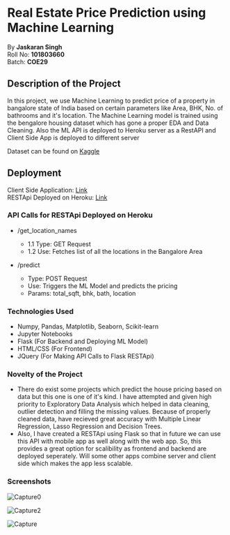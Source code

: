 # Real Estate Price Prediction using Machine Learning
By <strong>Jaskaran Singh</strong><br>Roll No: <strong>101803660</strong><br>Batch: <strong>COE29</strong>

## Description of the Project
In this project, we use Machine Learning to predict price of a property in bangalore state of India based on certain parameters like Area, BHK, No. of bathrooms and it's location. The Machine Learning model is trained using the bengalore housing dataset which has gone a proper EDA and Data Cleaning. Also the ML API is deployed to Heroku server as a RestAPI and Client Side App is deployed to different server

Dataset can be found on [Kaggle](https://www.kaggle.com/amitabhajoy/bengaluru-house-price-data)

## Deployment

Client Side Application: [Link](https://jaskaranbhatia.github.io/)<br>
RESTApi Deployed on Heroku: [Link](https://realestate-restapi.herokuapp.com/)

### API Calls for RESTApi Deployed on Heroku

- /get_location_names
  - 1.1 Type: GET Request
  - 1.2 Use: Fetches list of all the locations in the Bangalore Area
   
- /predict
  - Type: POST Request
  - Use: Triggers the ML Model and predicts the pricing
  - Params: total_sqft, bhk, bath, location

###  Technologies Used
- Numpy, Pandas, Matplotlib, Seaborn, Scikit-learn
- Jupyter Notebooks
- Flask (For Backend and Deploying ML Model)
- HTML/CSS (For Frontend)
- JQuery (For Making API Calls to Flask RESTApi)

### Novelty of the Project
- There do exist some projects which predict the house pricing based on data but this one is one of it's kind. I have attempted and given high priority to Exploratory Data Analysis which helped in data cleaning, outlier detection and filling the missing values. Because of properly cleaned data, have recieved great accuracy with Multiple Linear Regression, Lasso Regression and Decision Trees.
- Also, I have created a RESTApi using Flask so that in future we can use this API with mobile app as well along with the web app. So, this provides a great option for scalibility as frontend and backend are deployed seperately. Will some other apps combine server and client side which makes the app less scalable.

### Screenshots
![Capture0](https://user-images.githubusercontent.com/43378659/137434229-119c91b5-51dd-471d-aa13-93b7ffbf7f9f.PNG)

![Capture2](https://user-images.githubusercontent.com/43378659/137434241-50ef3976-16ba-42ed-b9ed-78f2cb134bc4.PNG)

![Capture](https://user-images.githubusercontent.com/43378659/137434253-a5128725-2ad2-4592-93ab-31bf281375db.PNG)




